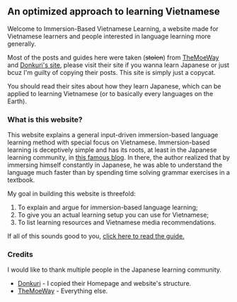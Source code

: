 ## An optimized approach to learning Vietnamese

Welcome to Immersion-Based Vietnamese Learning, a website made for Vietnamese learners and people interested in language learning more generally.

Most of the posts and guides here were taken (~~stolen~~) from [TheMoeWay](https://learnjapanese.moe/) and [Donkuri's site](https://donkuri.github.io/learn-japanese/), please visit their site if you wanna learn Japanese or just bcuz I'm guilty of copying their posts. This site is simply just a copycat. 

You should read their sites about how they learn Japanese, which can be applied to learning Vietnamese (or to basically every languages on the Earth).

### What is this website?

This website explains a general input-driven immersion-based language learning method with special focus on Vietnamese. Immersion-based learning is deceptively simple and has its roots, at least in the Japanese learning community, in [this famous blog](http://web.archive.org/web/20230604042706/http://www.alljapaneseallthetime.com/blog). In there, the author realized that by immersing himself constantly in Japanese, he was able to understand the language much faster than by spending time solving grammar exercises in a textbook.


My goal in building this website is threefold:

1.  To explain and argue for immersion-based language learning;
2.  To give you an actual learning setup you can use for Vietnamese;
3.  To list learning resources and Vietnamese media recommendations.

If all of this sounds good to you, [click here to read the guide.](guide.md)

### Credits
I would like to thank multiple people in the Japanese learning community. 

- [Donkuri](https://donkuri.github.io/learn-japanese/) - I copied their Homepage and website's structure.
- [TheMoeWay](https://learnjapanese.moe/) - Everything else.


